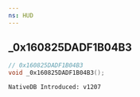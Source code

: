 ```yaml
---
ns: HUD
---
```

## _0x160825DADF1B04B3

```c
// 0x160825DADF1B04B3
void _0x160825DADF1B04B3();
```

```
NativeDB Introduced: v1207
```

